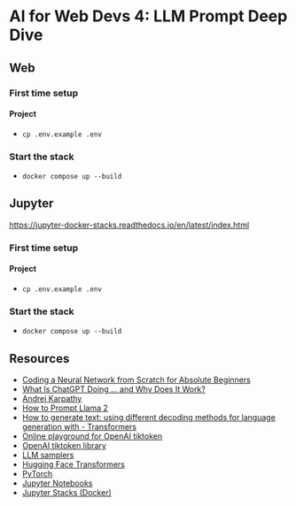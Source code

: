 # AI for Web Devs 4: LLM Prompt Deep Dive

## Web

### First time setup

#### Project

- `cp .env.example .env`

### Start the stack

- `docker compose up --build`

## Jupyter

https://jupyter-docker-stacks.readthedocs.io/en/latest/index.html

### First time setup

#### Project

- `cp .env.example .env`

### Start the stack

- `docker compose up --build`

## Resources

- [Coding a Neural Network from Scratch for Absolute Beginners](https://github.com/MinhasKamal/AIBeginnerCode)
- [What Is ChatGPT Doing … and Why Does It Work?](https://writings.stephenwolfram.com/2023/02/what-is-chatgpt-doing-and-why-does-it-work/)
- [Andrej Karpathy](https://github.com/karpathy)
- [How to Prompt Llama 2](https://huggingface.co/blog/llama2#how-to-prompt-llama-2)
- [How to generate text: using different decoding methods for language generation with - Transformers](https://huggingface.co/blog/how-to-generate)
- [Online playground for OpenAI tiktoken](https://github.com/dqbd/tiktokenizer)
- [OpenAI tiktoken library](https://github.com/openai/tiktoken)
- [LLM samplers](https://github.com/Artefact2/llm-sampling)
- [Hugging Face Transformers](https://huggingface.co/docs/transformers/en/index)
- [PyTorch](https://pytorch.org/)
- [Jupyter Notebooks](https://jupyter.org/)
- [Jupyter Stacks (Docker)](https://jupyter-docker-stacks.readthedocs.io/en/latest/)
